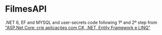 # FilmesAPI
 .NET 6, EF and MYSQL and user-secrets 
 code following 1º and 2º step from ["ASP.Net Core: crie aplicações com C#, .NET, Entity Framework e LINQ"](https://cursos.alura.com.br/formacao-dotnet)

